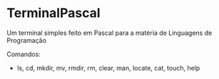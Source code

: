 # TerminalPascal
Um terminal simples feito em Pascal para a matéria de Linguagens de Programação

Comandos:

- ls, cd, mkdir, mv, rmdir, rm, clear, man, locate, cat, touch, help
